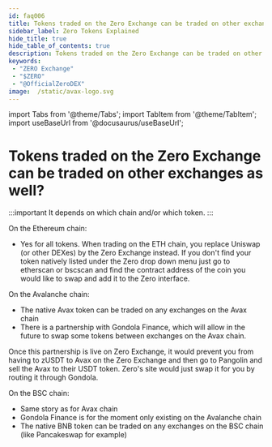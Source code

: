 ```yaml
---
id: faq006
title: Tokens traded on the Zero Exchange can be traded on other exchanges as well?
sidebar_label: Zero Tokens Explained
hide_title: true
hide_table_of_contents: true
description: Tokens traded on the Zero Exchange can be traded on other exchanges as well?
keywords:
 - "ZERO Exchange"
 - "$ZERO"
 - "@OfficialZeroDEX"
image:  /static/avax-logo.svg
---
```


import Tabs from '@theme/Tabs';
import TabItem from '@theme/TabItem';
import useBaseUrl from '@docusaurus/useBaseUrl';

# Tokens traded on the Zero Exchange can be traded on other exchanges as well?

:::important
It depends on which chain and/or which token.
:::

On the Ethereum chain:
* Yes for all tokens. When trading on the ETH chain, you replace Uniswap (or other DEXes) by the Zero Exchange instead. If you don't find your token natively listed under the Zero drop down menu just go to etherscan or bscscan and find the contract address of the coin you would like to swap and add it to the Zero interface.


On the Avalanche chain:
* The native Avax token can be traded on any exchanges on the Avax chain
* There is a partnership with Gondola Finance, which will allow in the future to swap some tokens between exchanges on the Avax chain.  

Once this partnership is live on Zero Exchange, it would prevent you from having to zUSDT to Avax on the Zero Exchange and then go to Pangolin and sell the Avax to their USDT token. Zero's site would just swap it for you by routing it through Gondola.


On the BSC chain:
* Same story as for Avax chain
* Gondola Finance is for the moment only existing on the Avalanche chain
* The native BNB token can be traded on any exchanges on the BSC chain (like Pancakeswap for example)
